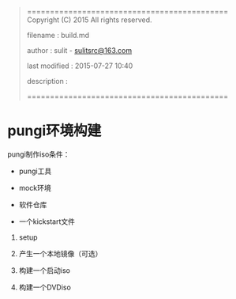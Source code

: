 > ============================================
>   Copyright (C) 2015 All rights reserved.
>
>   filename : build.md
>
>   author : sulit - sulitsrc@163.com
>
>   last modified : 2015-07-27 10:40
>
>   description :
>
> ============================================

pungi环境构建
===

pungi制作iso条件：

  * pungi工具

  * mock环境

  * 软件仓库

  * 一个kickstart文件

1. setup

2. 产生一个本地镜像（可选）

3. 构建一个启动iso

4. 构建一个DVDiso

